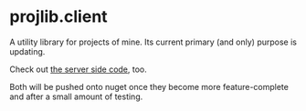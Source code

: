 # projlib.client
A utility library for projects of mine. Its current primary (and only) purpose is updating.

Check out [the server side code](https://github.com/CoolandonRS/projlib.server), too.

Both will be pushed onto nuget once they become more feature-complete and after a small amount of testing.
